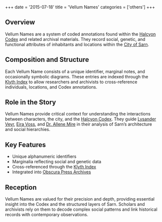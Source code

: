+++
date = '2015-07-18'
title = 'Vellum Names'
categories = ['others']
+++

## Overview

Vellum Names are a system of coded annotations found within the [Halcyon Codex](/others/halcyon-codex) and related archival materials. They record social, genetic, and functional attributes of inhabitants and locations within the [City of Sarn](/places/city-of-sarn).

## Composition and Structure

Each Vellum Name consists of a unique identifier, marginal notes, and occasionally symbolic diagrams. These entries are indexed through the [Klyth Index](/others/klyth-index) to allow researchers and archivists to cross-reference individuals, locations, and Codex annotations.

## Role in the Story

Vellum Names provide critical context for understanding the interactions between characters, the city, and the [Halcyon Codex](/others/halcyon-codex). They guide [Lysander Veyr](/characters/lysander-veyr), [Eira Voss](/characters/eira-voss), and [Dr. Allene Mire](/characters/dr-allene-mire) in their analysis of Sarn’s architecture and social hierarchies.

## Key Features

* Unique alphanumeric identifiers
* Marginalia reflecting social and genetic data
* Cross-referenced through the [Klyth Index](/others/klyth-index)
* Integrated into [Obscura Press Archives](/others/obscura-press-archives)

## Reception

Vellum Names are valued for their precision and depth, providing essential insight into the Codex and the structured layers of Sarn. Scholars and archivists rely on them to decode complex social patterns and link historical records with contemporary observations.
